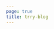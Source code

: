 ```yaml
---
page: true
title: trry-blog
---
```


<script setup>
import Home from '@theme/components/Home.vue'
</script>

<Home />
